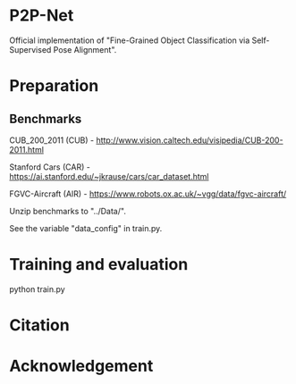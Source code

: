 # P2P-Net
Official implementation of "Fine-Grained Object Classification via Self-Supervised Pose Alignment".


# Preparation
## Benchmarks

CUB_200_2011 (CUB) - <http://www.vision.caltech.edu/visipedia/CUB-200-2011.html>

Stanford Cars (CAR) - <https://ai.stanford.edu/~jkrause/cars/car_dataset.html>

FGVC-Aircraft (AIR) - <https://www.robots.ox.ac.uk/~vgg/data/fgvc-aircraft/>

Unzip benchmarks to "../Data/". 

See the variable "data_config" in train.py.

# Training and evaluation
python train.py

# Citation

# Acknowledgement
